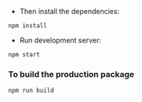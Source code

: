 

* Then install the dependencies:

```
npm install
```

* Run development server:

```
npm start
```



### To build the production package

```
npm run build
```
